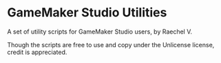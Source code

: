 # GameMaker Studio Utilities
A set of utility scripts for GameMaker Studio users, by Raechel V.

Though the scripts are free to use and copy under the Unlicense license, credit is appreciated.
